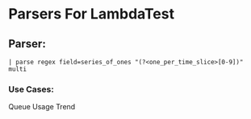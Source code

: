 # Parsers For LambdaTest

## Parser:
```
| parse regex field=series_of_ones "(?<one_per_time_slice>[0-9])" multi
```
### Use Cases:
Queue Usage Trend


